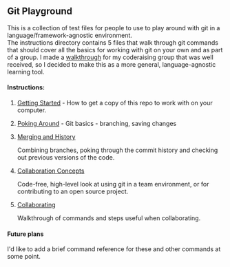 ## Git Playground

This is a collection of test files for people to use to play around with git in a language/framework-agnostic environment.  
The instructions directory contains 5 files that walk through git commands that should cover all the basics for working with git on your own and as part of a group.  I made a [walkthrough](https://github.com/esoergel/meta/wiki/Git-Walkthrough) for my coderaising group that was well received, so I decided to make this as a more general, language-agnostic learning tool.

#### Instructions:

 1. [Getting Started](instructions/1-getting_started.md) - How to get a copy of this repo to work with on your computer.

 1. [Poking Around](instructions/2-poking_around.md) - 
    Git basics - branching, saving changes

 1. [Merging and History](instructions/3-merging_and_history.md)
 
    Combining branches, poking through the commit history and checking out previous versions of the code.

 1. [Collaboration Concepts](instructions/4-collaboration_concepts.md)
    
    Code-free, high-level look at using git in a team environment, or for contributing to an open source project.

 1. [Collaborating](instructions/collaborating.md)
    
    Walkthrough of commands and steps useful when collaborating.


#### Future plans
I'd like to add a brief command reference for these and other commands at some point.
